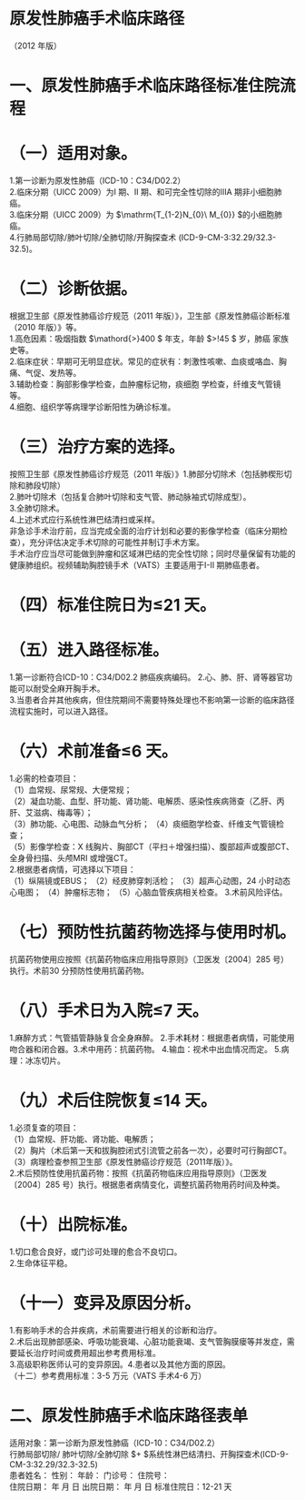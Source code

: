 # 原发性肺癌手术临床路径  
（2012 年版）  
# 一、原发性肺癌手术临床路径标准住院流程  
# （一）适用对象。  
1.第一诊断为原发性肺癌（ICD-10：C34/D02.2）  
2.临床分期（UICC 2009）为I 期、II 期、和可完全性切除的IIIA 期非小细胞肺癌。  
3.临床分期（UICC 2009）为 $\mathrm{T_{1-2}N_{0}\ M_{0}} $的小细胞肺癌。  
4.行肺局部切除/肺叶切除/全肺切除/开胸探查术 (ICD-9-CM-3:32.29/32.3-32.5)。  
# （二）诊断依据。  
根据卫生部《原发性肺癌诊疗规范（2011 年版）》，卫生部《原发性肺癌诊断标准（2010 年版）》等。  
1.高危因素：吸烟指数 $\mathord{>}400 $  年支，年龄 $>\!45 $  岁，肺癌 家族史等。  
2.临床症状：早期可无明显症状。常见的症状有：刺激性咳嗽、血痰或咯血、胸痛、气促、发热等。  
3.辅助检查：胸部影像学检查，血肿瘤标记物，痰细胞 学检查，纤维支气管镜等。  
4.细胞、组织学等病理学诊断阳性为确诊标准。  
# （三）治疗方案的选择。  
按照卫生部《原发性肺癌诊疗规范（2011 年版）》1.肺部分切除术（包括肺楔形切除和肺段切除）  
2.肺叶切除术（包括复合肺叶切除和支气管、肺动脉袖式切除成型）。  
3.全肺切除术。  
4.上述术式应行系统性淋巴结清扫或采样。  
非急诊手术治疗前，应当完成全面的治疗计划和必要的影像学检查（临床分期检查），充分评估决定手术切除的可能性并制订手术方案。  
手术治疗应当尽可能做到肿瘤和区域淋巴结的完全性切除；同时尽量保留有功能的健康肺组织。视频辅助胸腔镜手术（VATS）主要适用于I-II 期肺癌患者。  
# （四）标准住院日为≤21 天。  
# （五）进入路径标准。  
1.第一诊断符合ICD-10：C34/D02.2 肺癌疾病编码。 2.心、肺、肝、肾等器官功能可以耐受全麻开胸手术。  
3.当患者合并其他疾病，但住院期间不需要特殊处理也不影响第一诊断的临床路径流程实施时，可以进入路径。  
# （六）术前准备≤6 天。  
1.必需的检查项目：  
（1）血常规、尿常规、大便常规；  
（2）凝血功能、血型、肝功能、肾功能、电解质、感染性疾病筛查（乙肝、丙肝、艾滋病、梅毒等）；  
（3）肺功能、心电图、动脉血气分析； （4）痰细胞学检查、纤维支气管镜检查；  
（5）影像学检查：X 线胸片、胸部CT（平扫＋增强扫描）、腹部超声或腹部CT、全身骨扫描、头颅MRI 或增强CT。  
2.根据患者病情，可选择以下项目：  
（1）纵隔镜或EBUS； （2）经皮肺穿刺活检； （3）超声心动图，24 小时动态心电图； （4）肿瘤标志物； （5）心脑血管疾病相关检查。 3.术前风险评估。  
# （七）预防性抗菌药物选择与使用时机。  
抗菌药物使用应按照《抗菌药物临床应用指导原则》（卫医发〔2004〕285 号）执行。术前30 分预防性使用抗菌药物。  
# （八）手术日为入院≤7 天。  
1.麻醉方式：气管插管静脉复合全身麻醉。 2.手术耗材：根据患者病情，可能使用吻合器和闭合器。3.术中用药：抗菌药物。 4.输血：视术中出血情况而定。 5.病理：冰冻切片。  
# （九）术后住院恢复≤14 天。  
1.必须复查的项目：  
（1）血常规、肝功能、肾功能、电解质；  
（2）胸片（术后第一天和拔胸腔闭式引流管之前各一次），必要时可行胸部CT。  
（3）病理检查参照卫生部《原发性肺癌诊疗规范（2011年版）》。  
2.术后预防性使用抗菌药物：按照《抗菌药物临床应用指导原则》（卫医发〔2004〕285 号）执行。根据患者病情变化，调整抗菌药物用药时间及种类。  
# （十）出院标准。  
1.切口愈合良好，或门诊可处理的愈合不良切口。  
2.生命体征平稳。  
# （十一）变异及原因分析。  
1.有影响手术的合并疾病，术前需要进行相关的诊断和治疗。  
2.术后出现肺部感染、呼吸功能衰竭、心脏功能衰竭、支气管胸膜瘘等并发症，需要延长治疗时间或费用超出参考费用标准。  
3.高级职称医师认可的变异原因。4.患者以及其他方面的原因。  
（十二）参考费用标准：3-5 万元（VATS 手术4-6 万）  
# 二、原发性肺癌手术临床路径表单  
适用对象：第一诊断为原发性肺癌（ICD-10：C34/D02.2）  
行肺局部切除/ 肺叶切除/全肺切除 $+ $系统性淋巴结清扫、开胸探查术(ICD-9-CM-3:32.29/32.3-32.5)  
患者姓名：           性别：    年龄：    门诊号：       住院号：  
住院日期：   年  月  日    出院日期：   年  月   日     标准住院日：12-21 天  
